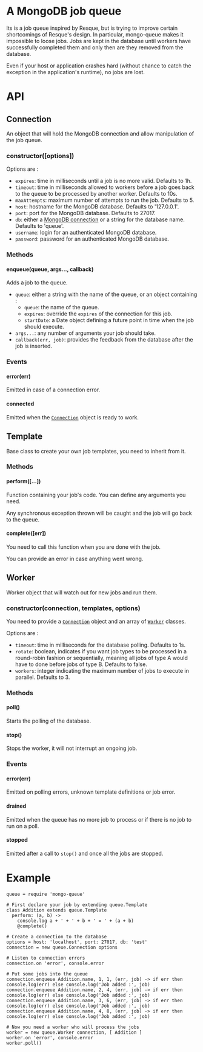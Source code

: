 # A MongoDB job queue

Its is a job queue inspired by Resque, but is trying to improve certain
shortcomings of Resque's design. In particular, mongo-queue makes it impossible
to loose jobs. Jobs are kept in the database until workers have successfully
completed them and only then are they removed from the database.

Even if your host or application crashes hard (without chance to catch the
exception in the application's runtime), no jobs are lost.


# API

## Connection

An object that will hold the MongoDB connection and allow manipulation of the job queue.

### constructor([options])

Options are :

- `expires`: time in milliseconds until a job is no more valid. Defaults to 1h.
- `timeout`: time in milliseconds allowed to workers before a job goes back to the queue to be processed by another worker. Defaults to 10s.
- `maxAttempts`: maximum number of attempts to run the job. Defaults to 5.
- `host`: hostname for the MongoDB database. Defaults to '127.0.0.1'.
- `port`: port for the MongoDB database. Defaults to 27017.
- `db`: either a [MongoDB connection](http://mongodb.github.io/node-mongodb-native/1.4/api-generated/db.html) or a string for the database name. Defaults to 'queue'.
- `username`: login for an authenticated MongoDB database.
- `password`: password for an authenticated MongoDB database.

### Methods

#### enqueue(queue, args..., callback)

Adds a job to the queue.

- `queue`: either a string with the name of the queue, or an object containing :
  - `queue`: the name of the queue.
  - `expires`: override the `expires` of the connection for this job.
  - `startDate`: a Date object defining a future point in time when the job should execute.
- `args...`: any number of arguments your job should take.
- `callback(err, job)`: provides the feedback from the database after the job is inserted.

### Events

#### error(err)

Emitted in case of a connection error.

#### connected

Emitted when the [`Connection`](#connection) object is ready to work.

## Template

Base class to create your own job templates, you need to inherit from it.

### Methods

#### perform([...])

Function containing your job's code. You can define any arguments you need.

Any synchronous exception thrown will be caught and the job will go back to the queue.

#### complete([err])

You need to call this function when you are done with the job.

You can provide an error in case anything went wrong.

## Worker

Worker object that will watch out for new jobs and run them.

### constructor(connection, templates, options)

You need to provide a [`Connection`](#connection) object and an array of [`Worker`](#worker) classes.

Options are :

- `timeout`: time in milliseconds for the database polling. Defaults to 1s.
- `rotate`: boolean, indicates if you want job types to be processed in a round-robin fashion or sequentially, meaning all jobs of type A would have to done before jobs of type B. Defaults to false.
- `workers`: integer indicating the maximum number of jobs to execute in parallel. Defaults to 3.

### Methods

#### poll()

Starts the polling of the database.

#### stop()

Stops the worker, it will not interrupt an ongoing job.

### Events

#### error(err)

Emitted on polling errors, unknown template definitions or job error.

#### drained

Emitted when the queue has no more job to process or if there is no job to run on a poll.

#### stopped

Emitted after a call to `stop()` and once all the jobs are stopped.

# Example

    queue = require 'mongo-queue'

    # First declare your job by extending queue.Template
    class Addition extends queue.Template
      perform: (a, b) ->
        console.log a + ' + ' + b + ' = ' + (a + b)
        @complete()

    # Create a connection to the database
    options = host: 'localhost', port: 27017, db: 'test'
    connection = new queue.Connection options

    # Listen to connection errors
    connection.on 'error', console.error

    # Put some jobs into the queue
    connection.enqueue Addition.name, 1, 1, (err, job) -> if err then console.log(err) else console.log('Job added :', job)
    connection.enqueue Addition.name, 2, 4, (err, job) -> if err then console.log(err) else console.log('Job added :', job)
    connection.enqueue Addition.name, 3, 6, (err, job) -> if err then console.log(err) else console.log('Job added :', job)
    connection.enqueue Addition.name, 4, 8, (err, job) -> if err then console.log(err) else console.log('Job added :', job)

    # Now you need a worker who will process the jobs
    worker = new queue.Worker connection, [ Addition ]
    worker.on 'error', console.error
    worker.poll()
